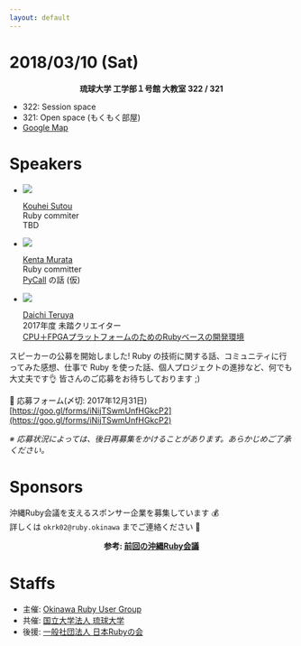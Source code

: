 ```yaml
---
layout: default
---
```


# 2018/03/10 (Sat)

<div class="header-3" style="text-align: center; font-weight: bold">琉球大学 工学部１号館 大教室 322 / 321</div>

- 322: Session space
- 321: Open space (もくもく部屋)
- [Google Map](https://maps.google.co.jp/maps/ms?ie=UTF8&brcurrent=3,0x34e56d1df2e32fe5:0xb46dc2f85de43f4b,1&oe=UTF8&msa=0&msid=105655023061209926360.0004954ae235a0ff9b428)

# Speakers

<ul class="speakers">
<li><img src="https://avatars.githubusercontent.com/kou?s=200" /><p><a href="https://github.com/kou">Kouhei Sutou</a><br>Ruby commiter<br>TBD</p></li>
<li><img src="https://avatars.githubusercontent.com/mrkn?s=200" /><p><a href="https://github.com/mrkn">Kenta Murata</a><br>Ruby committer<br><a href="https://github.com/mrkn/pycall.rb">PyCall</a> の話 (仮)</p></li>
<li><img src="https://avatars.githubusercontent.com/maruuusa83?s=200" /><p><a href="https://github.com/maruuusa83">Daichi Teruya</a><br>2017年度 未踏クリエイター<br>
<a href="https://www.ipa.go.jp/jinzai/mitou/2017/gaiyou_s-1.html">CPU＋FPGAプラットフォームのためのRubyベースの開発環境</a></p>
</li>
</ul>

スピーカーの公募を開始しました! Ruby の技術に関する話、コミュニティに行ってみた感想、仕事で Ruby を使った話、個人プロジェクトの進捗など、何でも大丈夫です👌 皆さんのご応募をお待ちしております ;)

📮  応募フォーム(〆切: 2017年12月31日)
[https://goo.gl/forms/iNijTSwmUnfHGkcP2](https://goo.gl/forms/iNijTSwmUnfHGkcP2)

_※ 応募状況によっては、後日再募集をかけることがあります。あらかじめご了承ください。_

# Sponsors

沖縄Ruby会議を支えるスポンサー企業を募集しています 💰 <br>
詳しくは `okrk02@ruby.okinawa` までご連絡ください 📩

<div class="header-3" style="text-align: center; font-weight: bold">
参考: <a href="http://ruby.okinawa/okrk01/">前回の沖縄Ruby会議</a>
</div>


# Staffs

- 主催: [Okinawa Ruby User Group](http://ruby.okinawa/)
- 共催: [国立大学法人 琉球大学](http://www.u-ryukyu.ac.jp/)
- 後援: [一般社団法人 日本Rubyの会](http://ruby-no-kai.org/)
